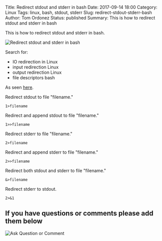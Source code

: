 Title: Redirect stdout and stderr in bash
Date: 2017-09-14 18:00
Category: Linux
Tags: linux, bash, stdout, stderr
Slug: redirect-stdout-stderr-bash
Author: Tom Ordonez
Status: published
Summary: This is how to redirect stdout and stderr in bash

This is how to redirect stdout and stderr in bash.

![Redirect stdout and stderr in bash]({filename}/images/redirect-stdout-stderr-bash.png)

Search for:

* IO redirection in Linux
* input redirection Linux
* output redirection Linux
* file descriptors bash

As seen <a href="http://tldp.org/LDP/abs/html/io-redirection.html" target="_blank">here</a>.

Redirect stdout to file "filename."

    1>filename

Redirect and append stdout to file "filename."

    1>>filename

Redirect stderr to file "filename."

    2>filename

Redirect and append stderr to file "filename."

    2>>filename

Redirect both stdout and stderr to file "filename."

    &>filename
    
Redirect stderr to stdout.

    2>&1


## If you have questions or comments please add them below

![Ask Question or Comment]({filename}/images/tomordonez-ask-question-comment.gif)
